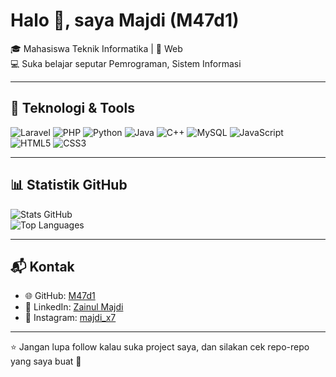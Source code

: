 # Halo 👋, saya Majdi (M47d1)

🎓 Mahasiswa Teknik Informatika | 🚀 Web  
💻 Suka belajar seputar Pemrograman, Sistem Informasi

---

## 🔧 Teknologi & Tools  
![Laravel](https://img.shields.io/badge/-Laravel-red?logo=laravel&logoColor=white)
![PHP](https://img.shields.io/badge/-PHP-777BB4?logo=php&logoColor=white)
![Python](https://img.shields.io/badge/-Python-3776AB?logo=python&logoColor=white)
![Java](https://img.shields.io/badge/-Java-orange?logo=java&logoColor=white)
![C++](https://img.shields.io/badge/-C++-00599C?logo=cplusplus&logoColor=white)
![MySQL](https://img.shields.io/badge/-MySQL-4479A1?logo=mysql&logoColor=white)
![JavaScript](https://img.shields.io/badge/-JavaScript-F7DF1E?logo=javascript&logoColor=black)
![HTML5](https://img.shields.io/badge/-HTML5-E34F26?logo=html5&logoColor=white)
![CSS3](https://img.shields.io/badge/-CSS3-1572B6?logo=css3&logoColor=white)

---

## 📊 Statistik GitHub
![Stats GitHub](https://github-readme-stats.vercel.app/api?username=M47d1&show_icons=true&theme=radical)  
![Top Languages](https://github-readme-stats.vercel.app/api/top-langs/?username=M47d1&layout=compact&theme=radical)

---

## 📬 Kontak  
- 🌐 GitHub: [M47d1](https://github.com/M47d1)  
- 💼 LinkedIn: [Zainul Majdi](https://www.linkedin.com/in/zainul-majdi-184500315/)  
- 📸 Instagram: [majdi_x7](https://www.instagram.com/majdi_x7/)  

---

⭐ Jangan lupa follow kalau suka project saya, dan silakan cek repo-repo yang saya buat 🙌
